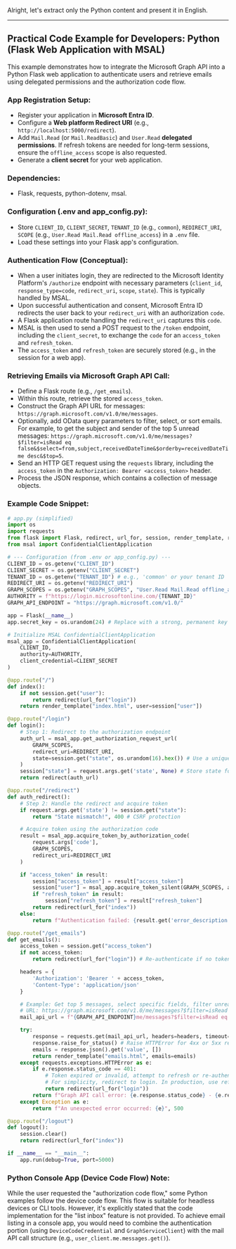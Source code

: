 Alright, let's extract only the Python content and present it in English.

---

## Practical Code Example for Developers: Python (Flask Web Application with MSAL)

This example demonstrates how to integrate the Microsoft Graph API into a Python Flask web application to authenticate users and retrieve emails using delegated permissions and the authorization code flow.

### App Registration Setup:

* Register your application in **Microsoft Entra ID**.
* Configure a **Web platform Redirect URI** (e.g., `http://localhost:5000/redirect`).
* Add `Mail.Read` (or `Mail.ReadBasic`) and `User.Read` **delegated permissions**. If refresh tokens are needed for long-term sessions, ensure the `offline_access` scope is also requested.
* Generate a **client secret** for your web application.

### Dependencies:

* Flask, requests, python-dotenv, msal.

### Configuration (.env and app\_config.py):

* Store `CLIENT_ID`, `CLIENT_SECRET`, `TENANT_ID` (e.g., `common`), `REDIRECT_URI`, `SCOPE` (e.g., `User.Read Mail.Read offline_access`) in a `.env` file.
* Load these settings into your Flask app's configuration.

### Authentication Flow (Conceptual):

* When a user initiates login, they are redirected to the Microsoft Identity Platform's `/authorize` endpoint with necessary parameters (`client_id`, `response_type=code`, `redirect_uri`, `scope`, `state`). This is typically handled by MSAL.
* Upon successful authentication and consent, Microsoft Entra ID redirects the user back to your `redirect_uri` with an authorization `code`.
* A Flask application route handling the `redirect_uri` captures this `code`.
* MSAL is then used to send a POST request to the `/token` endpoint, including the `client_secret`, to exchange the `code` for an `access_token` and `refresh_token`.
* The `access_token` and `refresh_token` are securely stored (e.g., in the session for a web app).

### Retrieving Emails via Microsoft Graph API Call:

* Define a Flask route (e.g., `/get_emails`).
* Within this route, retrieve the stored `access_token`.
* Construct the Graph API URL for messages: `https://graph.microsoft.com/v1.0/me/messages`.
* Optionally, add OData query parameters to filter, select, or sort emails. For example, to get the subject and sender of the top 5 unread messages: `https://graph.microsoft.com/v1.0/me/messages?$filter=isRead eq false&$select=from,subject,receivedDateTime&$orderby=receivedDateTime desc&$top=5`.
* Send an HTTP GET request using the `requests` library, including the `access_token` in the `Authorization: Bearer <access_token>` header.
* Process the JSON response, which contains a collection of message objects.

### Example Code Snippet:

```python
# app.py (simplified)
import os
import requests
from flask import Flask, redirect, url_for, session, render_template, request
from msal import ConfidentialClientApplication

# --- Configuration (from .env or app_config.py) ---
CLIENT_ID = os.getenv("CLIENT_ID")
CLIENT_SECRET = os.getenv("CLIENT_SECRET")
TENANT_ID = os.getenv("TENANT_ID") # e.g., 'common' or your tenant ID
REDIRECT_URI = os.getenv("REDIRECT_URI")
GRAPH_SCOPES = os.getenv("GRAPH_SCOPES", "User.Read Mail.Read offline_access").split()
AUTHORITY = f"https://login.microsoftonline.com/{TENANT_ID}"
GRAPH_API_ENDPOINT = "https://graph.microsoft.com/v1.0/"

app = Flask(__name__)
app.secret_key = os.urandom(24) # Replace with a strong, permanent key

# Initialize MSAL ConfidentialClientApplication
msal_app = ConfidentialClientApplication(
    CLIENT_ID,
    authority=AUTHORITY,
    client_credential=CLIENT_SECRET
)

@app.route("/")
def index():
    if not session.get("user"):
        return redirect(url_for("login"))
    return render_template("index.html", user=session["user"])

@app.route("/login")
def login():
    # Step 1: Redirect to the authorization endpoint
    auth_url = msal_app.get_authorization_request_url(
        GRAPH_SCOPES,
        redirect_uri=REDIRECT_URI,
        state=session.get("state", os.urandom(16).hex()) # Use a unique state
    )
    session["state"] = request.args.get('state', None) # Store state for validation
    return redirect(auth_url)

@app.route("/redirect")
def auth_redirect():
    # Step 2: Handle the redirect and acquire token
    if request.args.get('state') != session.get("state"):
        return "State mismatch!", 400 # CSRF protection

    # Acquire token using the authorization code
    result = msal_app.acquire_token_by_authorization_code(
        request.args['code'],
        GRAPH_SCOPES,
        redirect_uri=REDIRECT_URI
    )

    if "access_token" in result:
        session["access_token"] = result["access_token"]
        session["user"] = msal_app.acquire_token_silent(GRAPH_SCOPES, account=result["account"])["id_token_claims"]["name"]
        if "refresh_token" in result:
            session["refresh_token"] = result["refresh_token"]
        return redirect(url_for("index"))
    else:
        return f"Authentication failed: {result.get('error_description', result.get('error'))}"

@app.route("/get_emails")
def get_emails():
    access_token = session.get("access_token")
    if not access_token:
        return redirect(url_for("login")) # Re-authenticate if no token

    headers = {
        'Authorization': 'Bearer ' + access_token,
        'Content-Type': 'application/json'
    }

    # Example: Get top 5 messages, select specific fields, filter unread messages
    # URL: https://graph.microsoft.com/v1.0/me/messages?$filter=isRead eq false&$select=from,subject,receivedDateTime&$orderby=receivedDateTime desc&$top=5
    mail_api_url = f"{GRAPH_API_ENDPOINT}me/messages?$filter=isRead eq false&$select=from,subject,receivedDateTime&$orderby=receivedDateTime desc&$top=5"

    try:
        response = requests.get(mail_api_url, headers=headers, timeout=30)
        response.raise_for_status() # Raise HTTPError for 4xx or 5xx responses
        emails = response.json().get('value', [])
        return render_template("emails.html", emails=emails)
    except requests.exceptions.HTTPError as e:
        if e.response.status_code == 401:
            # Token expired or invalid, attempt to refresh or re-authenticate
            # For simplicity, redirect to login. In production, use refresh token.
            return redirect(url_for("login")) 
        return f"Graph API call error: {e.response.status_code} - {e.response.text}", 500
    except Exception as e:
        return f"An unexpected error occurred: {e}", 500

@app.route("/logout")
def logout():
    session.clear()
    return redirect(url_for("index"))

if __name__ == "__main__":
    app.run(debug=True, port=5000)
```

### Python Console App (Device Code Flow) Note:

While the user requested the "authorization code flow," some Python examples follow the device code flow. This flow is suitable for headless devices or CLI tools. However, it's explicitly stated that the code implementation for the "list inbox" feature is not provided. To achieve email listing in a console app, you would need to combine the authentication portion (using `DeviceCodeCredential` and `GraphServiceClient`) with the mail API call structure (e.g., `user_client.me.messages.get()`).
